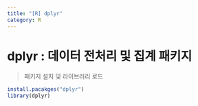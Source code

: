 ```yaml
---
title: "[R] dplyr"
category: R
---
```


# dplyr : 데이터 전처리 및 집계 패키지


> 패키지 설치 및 라이브러리 로드

~~~ r
install.pacakges("dplyr")
library(dplyr)
~~~




